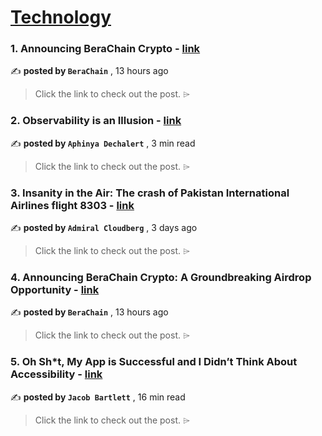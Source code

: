 
<h1><a href=https://medium.com/tag/technology/recommended target="_blank" rel="noopener noreferrer">Technology</a></h1>
<h3>1. Announcing BeraChain Crypto - <a href=https://medium.com/@6mvk3z7zc6/announcing-berachain-crypto-9ed4cc217d93?source=tag_recommended_feed---------0-84----------technology----------3a7afe10_327f_4d68_ae12_fa2185f6fec9------- target="_blank" rel="noopener noreferrer">link</a></h3>

✍️ **posted by `Be­ra­Ch­ai­n`** <date> , 13 hours ago</date>

<blockquote>Click the link to check out the post. ⌲</blockquote>

<h3>2. Observability is an Illusion - <a href=https://medium.com/@PurpleGreenLemon/observability-is-an-illusion-08ecc4fea730?source=tag_recommended_feed---------1-107----------technology----------3a7afe10_327f_4d68_ae12_fa2185f6fec9------- target="_blank" rel="noopener noreferrer">link</a></h3>

✍️ **posted by `Aphinya Dechalert`** <date> , 3 min read</date>

<blockquote>Click the link to check out the post. ⌲</blockquote>

<h3>3. Insanity in the Air: The crash of Pakistan International Airlines flight 8303 - <a href=https://medium.com/@admiralcloudberg/insanity-in-the-air-the-crash-of-pakistan-international-airlines-flight-8303-46bbcc0e5f45?source=tag_recommended_feed---------2-85----------technology----------3a7afe10_327f_4d68_ae12_fa2185f6fec9------- target="_blank" rel="noopener noreferrer">link</a></h3>

✍️ **posted by `Admiral Cloudberg`** <date> , 3 days ago</date>

<blockquote>Click the link to check out the post. ⌲</blockquote>

<h3>4. Announcing BeraChain Crypto: A Groundbreaking Airdrop Opportunity - <a href=https://medium.com/@lr8502y9c0cqnydhq7/announcing-berachain-crypto-a-groundbreaking-airdrop-opportunity-222d8227ed0c?source=tag_recommended_feed---------3-84----------technology----------3a7afe10_327f_4d68_ae12_fa2185f6fec9------- target="_blank" rel="noopener noreferrer">link</a></h3>

✍️ **posted by `Be­ra­Ch­ai­n`** <date> , 13 hours ago</date>

<blockquote>Click the link to check out the post. ⌲</blockquote>

<h3>5. Oh Sh*t, My App is Successful and I Didn’t Think About Accessibility - <a href=https://medium.com/gitconnected/oh-sh-t-my-app-is-successful-and-i-didnt-think-about-accessibility-3523dc691820?source=tag_recommended_feed---------4-107----------technology----------3a7afe10_327f_4d68_ae12_fa2185f6fec9------- target="_blank" rel="noopener noreferrer">link</a></h3>

✍️ **posted by `Jacob Bartlett`** <date> , 16 min read</date>

<blockquote>Click the link to check out the post. ⌲</blockquote>

